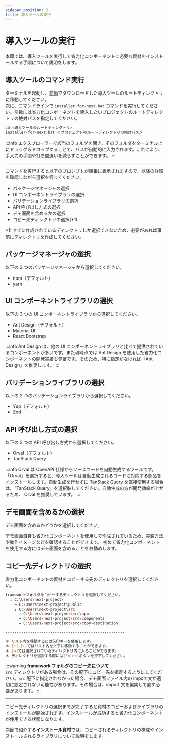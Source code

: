 ```yaml
---
sidebar_position: 2
title: 導入ツールの実行
---
```


# 導入ツールの実行

本節では、導入ツールを実行して省力化コンポーネントに必要な資材をインストールする手順について説明をします。

## 導入ツールのコマンド実行

ターミナルを起動し、[前節](./prior-preparation.md)でダウンロードした導入ツールのルートディレクトリに移動してください。  
次に、コマンドラインで `installer-for-next.bat` コマンドを実行してください。引数には省力化コンポーネントを導入したいプロジェクトのルートディレクトリの絶対パスを指定してください。

```bash title="terminal"
cd <導入ツールのルートディレクトリ>
installer-for-next.bat ＜プロジェクトのルートディレクトリの絶対パス＞
```

:::info
エクスプローラーで該当のフォルダを開き、そのフォルダをターミナル上にドラッグ＆ドロップすることで、パスが自動的に入力されます。これにより、手入力の手間や打ち間違いを減らすことができます。
:::

---

コマンドを実行すると以下のプロンプトが順番に表示されますので、以降の詳細を確認しながら選択を行ってください。

- パッケージマネージャの選択
- UI コンポーネントライブラリの選択
- バリデーションライブラリの選択
- API 呼び出し方式の選択
- デモ画面を含めるかの選択
- コピー先ディレクトリの選択(\*1)

\*1: すでに作成されているディレクトリしか選択できないため、必要があれば事前にディレクトリを作成してください。

## パッケージマネージャの選択

以下の 2 つのパッケージマネージャから選択してください。

- npm（デフォルト）
- yarn

## UI コンポーネントライブラリの選択

以下の 3 つの UI コンポーネントライブラリから選択してください。

- Ant Design（デフォルト）
- Material UI
- React Bootstrap

:::info
Ant Design は、他の UI コンポーネントライブラリと比べて提供されているコンポーネントが多いです。また現時点では Ant Design を使用した省力化コンポーネントの開発実績も豊富です。そのため、特に指定がなければ「Ant Design」を推奨します。
:::

## バリデーションライブラリの選択

以下の 2 つのバリデーションライブラリから選択してください。

- Yup（デフォルト）
- Zod

## API 呼び出し方式の選択

以下の 2 つの API 呼び出し方式から選択してください。

- Orval（デフォルト）
- TanStack Query

:::info
Orval は OpenAPI 仕様からソースコードを自動生成するツールです。「Orval」を選択すると、導入ツールは自動生成されるコードに対応する部品をインストールします。自動生成を行わずに TanStack Query を直接使用する場合は、「TanStack Query」を選択肢してください。自動生成の方が開発効率が上がるため、 Orval を推奨しています。
:::

## デモ画面を含めるかの選択

デモ画面を含めるかどうかを選択してください。

デモ画面自身も省力化コンポーネントを使用して作成されているため、実装方法や動作イメージなどを確認することができます。
初めて省力化コンポーネントを使用する方にはデモ画面を含めることをお勧めします。

## コピー先ディレクトリの選択

省力化コンポーネントの資材をコピーする先のディレクトリを選択してください。

```bash title="ディレクトリの選択方法"
frameworkフォルダをコピーするディレクトリを選択してください。
  ↓ C:\Users\next-project\
    → C:\Users\next-project\public
    ↓ C:\Users\next-project\src
      → C:\Users\next-project\src\app
      → C:\Users\next-project\src\components
      → C:\Users\next-project\src\copy-destination

-----------------------------------------------------

＊ リスト内を移動するには矢印キーを使用します。
＊ [↑] [↓]ではリスト内を上下に移動することができます。
＊ [→]では選択されているディレクトリ内に入ることができます。
＊ ディレクトリを選択する際には[Enter]ボタンを押下してください。
```

:::warning
**framework フォルダのコピー先について**  
`src` ディレクトリがある場合は、その配下にコピー先を指定するようにしてください。`src` 配下に指定されなかった場合、デモ画面ファイル内の import 文が適切に設定されない可能性があります。その場合は、import 文を編集して直す必要があります。
:::

---

コピー先ディレクトリの選択までが完了すると資材のコピーおよびライブラリのインストールが開始されます。インストールが成功すると省力化コンポーネントが使用できる状態になります。

次節で紹介する<strong>インストール資材</strong>では、コピーされるディレクトリの構成やインストールされるライブラリについて説明をします。
